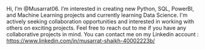 Hi, I’m @Musarrat06. I’m interested in creating new Python, SQL, PowerBI, and Machine Learning projects and currently learning Data Science. 
I'm actively seeking collaboration opportunities and interested in working with others on exciting projects. 
Feel free to reach out to me if you have any collaborative projects in mind.
You can contact me on my Linkedin account : https://www.linkedin.com/in/musarrat-shaikh-40002223b/

<!---
Musarrat06/Musarrat06 is a ✨ special ✨ repository because its `README.md` (this file) appears on your GitHub profile.
You can click the Preview link to take a look at your changes.
--->
